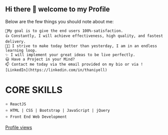## Hi there 👋 welcome to my Profile
Below are the few things you should note about me:

    🚀My goal is to give the end users 100%-satisfaction.
    👍 Constantly, I will achieve effectiveness, high quality, and fastest delivery.
    👨‍🎓 I strive to make today better than yesterday, I am in an endless learning loop.
    ✨ I will implement your great ideas to be live perfectly.
    😃 Have a Project in your Mind?
    📫 Contact me today via the email provided on my bio or via ![LinkedIn](https://linkedin.com/in/thaniyell)

# CORE SKILLS

    ⭐ ReactJS 
    ⭐ HTML | CSS | Bootstrap | JavaScript | jQuery
    ⭐ Front End Web Development
    
   [Profile views](https://gpvc.arturio.dev/Nathaniyell)
   
